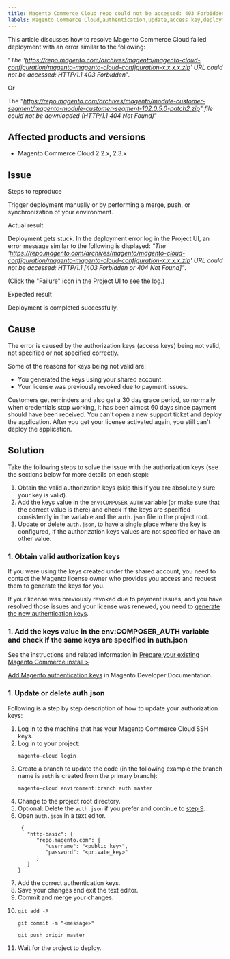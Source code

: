 ```yaml
---
title: Magento Commerce Cloud repo could not be accessed: 403 Forbidden or 404 Not Found error when deploying
labels: Magento Commerce Cloud,authentication,update,access key,deployment error,URL could not be accessed: HTTP/1.1 403 Forbidden,2.3.x,2.2.x,how to
---
```


This article discusses how to resolve Magento Commerce Cloud failed deployment with an error similar to the following:  
  
"_The 'https://repo.magento.com/archives/magento/magento-cloud-configuration/magento-magento-cloud-configuration-x.x.x.x.zip' URL could not be accessed: HTTP/1.1 403 Forbidden_".  
  
Or  
  
The "_https://repo.magento.com/archives/magento/module-customer-segment/magento-module-customer-segment-102.0.5.0-patch2.zip" file could not be downloaded (HTTP/1.1 404 Not Found)_"

## Affected products and versions

* Magento Commerce Cloud 2.2.x, 2.3.x

## Issue

Steps to reproduce

Trigger deployment manually or by performing a merge, push, or synchronization of your environment.

Actual result

Deployment gets stuck. In the deployment error log in the Project UI, an error message similar to the following is displayed: _"The 'https://repo.magento.com/archives/magento/magento-cloud-configuration/magento-magento-cloud-configuration-x.x.x.x.zip' URL could not be accessed: HTTP/1.1 \[403 Forbidden or 404 Not Found\]"_. 

(Click the "Failure" icon in the Project UI to see the log.)

Expected result

Deployment is completed successfully.

## Cause

The error is caused by the authorization keys (access keys) being not valid, not specified or not specified correctly.

Some of the reasons for keys being not valid are:

* You generated the keys using your shared account.
* Your license was previously revoked due to payment issues.

<p class="info">Customers get reminders and also get a 30 day grace period, so normally when credentials stop working, it has been almost 60 days since payment should have been received. You can't open a new support ticket and deploy the application. After you get your license activated again, you still can't deploy the application.</p>

## Solution

Take the following steps to solve the issue with the authorization keys (see the sections below for more details on each step):

1. Obtain the valid authorization keys (skip this if you are absolutely sure your key is valid).
1. Add the keys value in the `` env:COMPOSER_AUTH `` variable (or make sure that the correct value is there) and check if the keys are specified consistently in the variable and the `` auth.json `` file in the project root. 
1. Update or delete <code class="c-mrkdwn__code" data-stringify-type="code">auth.json</code>, to have a single place where the key is configured, if the authorization keys values are not specified or have an other value.

### 1. Obtain valid authorization keys

If you were using the keys created under the shared account, you need to contact the Magento license owner who provides you access and request them to generate the keys for you.

If your license was previously revoked due to payment issues, and you have resolved those issues and your license was renewed, you need to [generate the new authentication keys](https://devdocs.magento.com/guides/v2.3/install-gde/prereq/connect-auth.html). 

### 1. Add the keys value in the env:COMPOSER\_AUTH variable and check if the same keys are specified in auth.json

See the instructions and related information in [Prepare your existing Magento Commerce install > ](https://devdocs.magento.com/cloud/setup/first-time-setup-import-prepare.html#auth-json)

<p id="auth-json"><a href="https://devdocs.magento.com/cloud/setup/first-time-setup-import-prepare.html#auth-json">Add Magento authentication keys</a> in Magento Developer Documentation.</p>

### 1. Update or delete auth.json

Following is a step by step description of how to update your authorization keys: 

<ol><li>Log in to the machine that has your Magento Commerce Cloud SSH keys.</li><li>Log in to your project:
<pre><code>magento-cloud login</code></pre>
</li><li>Create a branch to update the code (in the following example the branch name is <code>auth</code> is created from the primary branch):
<pre><code>magento-cloud environment:branch auth master</code></pre>
</li><li>Change to the project root directory.</li><li>Optional: Delete the <code>auth.json</code> if you prefer and continue to <a href="#step9">step 9</a>.</li><li>Open <code>auth.json</code> in a text editor.
<pre><code class="language-json"> {
   "http-basic": {
      "repo.magento.com": {
         "username": "&lt;public_key>",
         "password": "&lt;private_key>"
      }
   }
}</code></pre>
</li><li>Add the correct authentication keys.</li><li>Save your changes and exit the text editor.</li><li id="step9">Commit and merge your changes.</li><li>
<pre><code>git add -A</code></pre>
<pre><code>git commit -m "&lt;message>"</code></pre>
<pre><code>git push origin master</code></pre>
</li><li>Wait for the project to deploy.</li></ol>
 